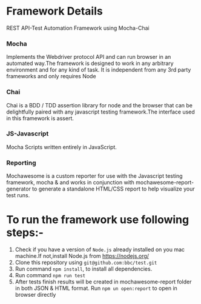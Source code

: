 # Framework Details
REST API-Test Automation Framework using Mocha-Chai

### Mocha

Implements the Webdriver protocol API and can run browser in an automated way.The framework is designed to work in any arbitrary environment and for any kind of task. It is independent from any 3rd party frameworks and only requires Node

### Chai
Chai is a BDD / TDD assertion library for node and the browser that can be delightfully paired with any javascript testing framework.The interface used in this framework is assert.

### JS-Javascript

Mocha Scripts written entirely in JavaScript.

### Reporting

Mochawesome is a custom reporter for use with the Javascript testing framework, mocha & and works in conjunction with mochawesome-report-generator to generate a standalone HTML/CSS report to help visualize your test runs.



# To run the framework use following steps:-
1. Check if you have a version of `Node.js` already installed on you mac machine.If not,install Node.js from https://nodejs.org/ 
2. Clone this repository using `git@github.com:bbc/test.git`
3. Run command `npm install`, to install all dependencies.
4. Run command `npm run test`
5. After tests finish results will be created in mochawesome-report folder in both JSON & HTML format. Run `npm un open:report` to open in browser directly